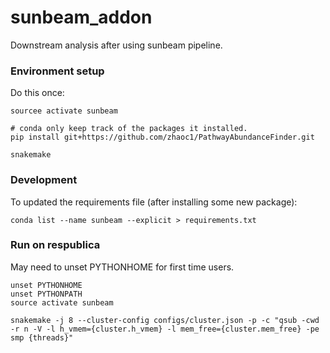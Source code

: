 # sunbeam_addon
Downstream analysis after using sunbeam pipeline.

### Environment setup
Do this once:
```
sourcee activate sunbeam

# conda only keep track of the packages it installed. 
pip install git+https://github.com/zhaoc1/PathwayAbundanceFinder.git

snakemake
```

### Development

To updated the requirements file (after installing some new package):
```
conda list --name sunbeam --explicit > requirements.txt
```

### Run on respublica

May need to unset PYTHONHOME for first time users.

```
unset PYTHONHOME
unset PYTHONPATH
source activate sunbeam

snakemake -j 8 --cluster-config configs/cluster.json -p -c "qsub -cwd -r n -V -l h_vmem={cluster.h_vmem} -l mem_free={cluster.mem_free} -pe smp {threads}"

```

